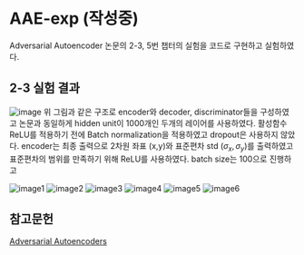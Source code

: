 # AAE-exp (작성중)
Adversarial Autoencoder 논문의 2-3, 5번 챕터의 실험을 코드로 구현하고 실험하였다.

## 2-3 실험 결과     
![image](https://github.com/paokimsiwoong/AAE-exp/assets/37607763/2c1d0261-a29d-4485-ae97-f153b512ff77)
위 그림과 같은 구조로 encoder와 decoder, discriminator들을 구성하였고 논문과 동일하게 hidden unit이 1000개인 두개의 레이어를 사용하였다.
활성함수 ReLU를 적용하기 전에 Batch normalization을 적용하였고 dropout은 사용하지 않았다. encoder는 최종 출력으로 2차원 좌표 (x,y)와 표준편차 std ($\sigma_x,\sigma_y$)를 출력하였고 표준편차의 범위를 만족하기 위해 ReLU를 사용하였다. batch size는 100으로 진행하고 


![image1](https://github.com/paokimsiwoong/AAE-exp/assets/37607763/650ca6dc-d1ba-4084-8a5e-6d102965e9b1)
![image2](https://github.com/paokimsiwoong/AAE-exp/assets/37607763/5088facc-dbb5-4597-b759-264bc1190e56)
![image3](https://github.com/paokimsiwoong/AAE-exp/assets/37607763/7f4230a9-18e9-48ab-8078-031a42e3917e)
![image4](https://github.com/paokimsiwoong/AAE-exp/assets/37607763/e4f7f62a-f70f-4cf1-bf45-d40e1cc9e770)
![image5](https://github.com/paokimsiwoong/AAE-exp/assets/37607763/f1aa2854-077a-4aca-a607-9b58fa303e9f)
![image6](https://github.com/paokimsiwoong/AAE-exp/assets/37607763/8003dbd7-f1ec-4772-9fca-0a64fcddc768)


## 참고문헌
[Adversarial Autoencoders](https://arxiv.org/abs/1511.05644)

